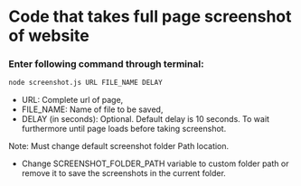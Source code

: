 # Code that takes full page screenshot of website

### Enter following command through terminal:

```sh
node screenshot.js URL FILE_NAME DELAY
```

- URL: Complete url of page,
- FILE_NAME: Name of file to be saved,
- DELAY (in seconds): Optional. Default delay is 10 seconds. To wait furthermore until page loads before taking screenshot.

Note: Must change default screenshot folder Path location.

- Change SCREENSHOT_FOLDER_PATH variable to custom folder path or remove it to save the screenshots in the current folder.
